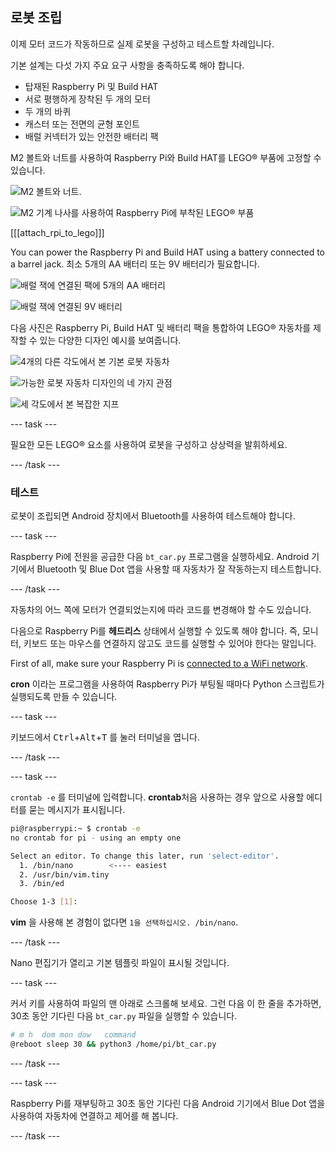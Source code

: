 ## 로봇 조립

이제 모터 코드가 작동하므로 실제 로봇을 구성하고 테스트할 차례입니다.

기본 설계는 다섯 가지 주요 요구 사항을 충족하도록 해야 합니다.

- 탑재된 Raspberry Pi 및 Build HAT
- 서로 평행하게 장착된 두 개의 모터
- 두 개의 바퀴
- 캐스터 또는 전면의 균형 포인트
- 배럴 커넥터가 있는 안전한 배터리 팩

M2 볼트와 너트를 사용하여 Raspberry Pi와 Build HAT를 LEGO® 부품에 고정할 수 있습니다.

![M2 볼트와 너트.](images/m2_machine_screws.jpg)

![M2 기계 나사를 사용하여 Raspberry Pi에 부착된 LEGO® 부품](images/m2_rpi_attached.jpg)

[[[attach_rpi_to_lego]]]

You can power the Raspberry Pi and Build HAT using a battery connected to a barrel jack. 최소 5개의 AA 배터리 또는 9V 배터리가 필요합니다.

![배럴 잭에 연결된 팩에 5개의 AA 배터리](images/AA_battery.jpg)

![배럴 잭에 연결된 9V 배터리](images/9V_battery.jpg)

다음 사진은 Raspberry Pi, Build HAT 및 배터리 팩을 통합하여 LEGO® 자동차를 제작할 수 있는 다양한 디자인 예시를 보여줍니다.

![4개의 다른 각도에서 본 기본 로봇 자동차](images/basic_bot.png)

![가능한 로봇 자동차 디자인의 네 가지 관점](images/bot-grid_2.png)

![세 각도에서 본 복잡한 지프](images/buggy3grid.jpg)

--- task ---

필요한 모든 LEGO® 요소를 사용하여 로봇을 구성하고 상상력을 발휘하세요.

--- /task ---

### 테스트

로봇이 조립되면 Android 장치에서 Bluetooth를 사용하여 테스트해야 합니다.

--- task ---

Raspberry Pi에 전원을 공급한 다음 `bt_car.py` 프로그램을 실행하세요. Android 기기에서 Bluetooth 및 Blue Dot 앱을 사용할 때 자동차가 잘 작동하는지 테스트합니다.

--- /task ---

자동차의 어느 쪽에 모터가 연결되었는지에 따라 코드를 변경해야 할 수도 있습니다.

다음으로 Raspberry Pi를 **헤드리스** 상태에서 실행할 수 있도록 해야 합니다. 즉, 모니터, 키보드 또는 마우스를 연결하지 않고도 코드를 실행할 수 있어야 한다는 말입니다.

First of all, make sure your Raspberry Pi is [connected to a WiFi network](https://www.raspberrypi.org/documentation/configuration/wireless/desktop.md).

**cron** 이라는 프로그램을 사용하여 Raspberry Pi가 부팅될 때마다 Python 스크립트가 실행되도록 만들 수 있습니다.

--- task ---

키보드에서 <kbd>Ctrl</kbd>+<kbd>Alt</kbd>+<kbd>T</kbd> 를 눌러 터미널을 엽니다.

--- /task ---

--- task ---

`crontab -e` 를 터미널에 입력합니다. **crontab**처음 사용하는 경우 앞으로 사용할 에디터를 묻는 메시지가 표시됩니다.

```bash
pi@raspberrypi:~ $ crontab -e
no crontab for pi - using an empty one

Select an editor. To change this later, run 'select-editor'.
  1. /bin/nano        <---- easiest
  2. /usr/bin/vim.tiny
  3. /bin/ed

Choose 1-3 [1]: 
```

**vim** 을 사용해 본 경험이 없다면 `1을 선택하십시오. /bin/nano`.

--- /task ---

Nano 편집기가 열리고 기본 템플릿 파일이 표시될 것입니다.

--- task ---

커서 키를 사용하여 파일의 맨 아래로 스크롤해 보세요. 그런 다음 이 한 줄을 추가하면, 30초 동안 기다린 다음 `bt_car.py` 파일을 실행할 수 있습니다.

```bash
# m h  dom mon dow   command
@reboot sleep 30 && python3 /home/pi/bt_car.py
```

--- /task ---

--- task ---

Raspberry Pi를 재부팅하고 30초 동안 기다린 다음 Android 기기에서 Blue Dot 앱을 사용하여 자동차에 연결하고 제어를 해 봅니다.

--- /task ---





